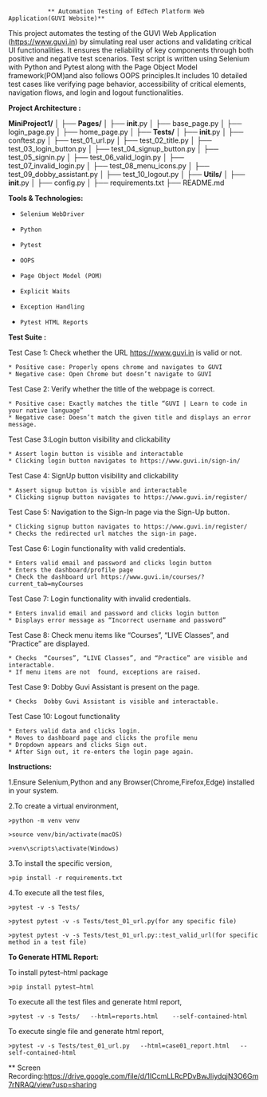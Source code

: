               ** Automation Testing of EdTech Platform Web Application(GUVI Website)**
		
This project automates the testing of the GUVI Web Application (https://www.guvi.in) by simulating real user actions and validating critical UI functionalities. It ensures the reliability of key components through both positive and negative test scenarios.
Test script is written using Selenium with Python and Pytest along with the Page Object Model framework(POM)and also follows OOPS principles.It includes 10 detailed test cases  like verifying page behavior, accessibility of critical elements, navigation flows, and login and logout functionalities.


**Project Architecture :**

**MiniProject1/**
│
├── **Pages/**
│   ├── __init__.py
│   ├── base_page.py
│   ├── login_page.py
│   ├── home_page.py
│
├── **Tests/**
│   ├── __init__.py
│   ├── conftest.py
│   ├── test_01_url.py
│   ├── test_02_title.py
│   ├── test_03_login_button.py
│   ├── test_04_signup_button.py
│   ├── test_05_signin.py
│   ├── test_06_valid_login.py
│   ├── test_07_invalid_login.py
│   ├── test_08_menu_icons.py
│   ├── test_09_dobby_assistant.py
│   ├── test_10_logout.py
│
├── **Utils/**
│   ├── __init__.py
│   ├── config.py
│
├── requirements.txt
├── README.md

**Tools & Technologies:**
*     Selenium WebDriver
*     Python 
*     Pytest
*     OOPS
*     Page Object Model (POM)
*     Explicit Waits
*     Exception Handling
*     Pytest HTML Reports


**Test Suite :**

Test Case 1: Check whether the URL https://www.guvi.in is valid or not.

	* Positive case: Properly opens chrome and navigates to GUVI
	* Negative case: Open Chrome but doesn’t navigate to GUVI


Test Case 2: Verify whether the title of the webpage is correct.

	* Positive case: Exactly matches the title “GUVI | Learn to code in your native language”
	* Negative case: Doesn’t match the given title and displays an error message.

Test Case 3:Login button visibility and clickability

	* Assert login button is visible and interactable
	* Clicking login button navigates to https://www.guvi.in/sign-in/

Test Case 4: SignUp button visibility and clickability

	* Assert signup button is visible and interactable
	* Clicking signup button navigates to https://www.guvi.in/register/

Test Case 5:  Navigation to the Sign-In page via the Sign-Up button.

	* Clicking signup button navigates to https://www.guvi.in/register/
	* Checks the redirected url matches the sign-in page.

Test Case 6: Login functionality with valid credentials.

	* Enters valid email and password and clicks login button
	* Enters the dashboard/profile page
	* Check the dashboard url https://www.guvi.in/courses/?current_tab=myCourses

Test Case 7: Login functionality with invalid credentials.

	* Enters invalid email and password and clicks login button
	* Displays error message as “Incorrect username and password”

Test Case 8: Check menu items like “Courses”, “LIVE Classes”, and “Practice” are displayed.

	* Checks  “Courses”, “LIVE Classes”, and “Practice” are visible and interactable.
	* If menu items are not  found, exceptions are raised.

Test Case 9: Dobby Guvi Assistant is present on the page.

	* Checks  Dobby Guvi Assistant is visible and interactable.

Test Case 10: Logout functionality

	* Enters valid data and clicks login.
	* Moves to dashboard page and clicks the profile menu
	* Dropdown appears and clicks Sign out.
	* After Sign out, it re-enters the login page again.
 

**Instructions:**

1.Ensure Selenium,Python and any Browser(Chrome,Firefox,Edge) installed in your system. 

2.To create a virtual environment,

	>python -m venv venv
 
	>source venv/bin/activate(macOS)
 
	>venv\scripts\activate(Windows)

3.To install the specific version,

	>pip install -r requirements.txt

4.To execute all the test files,

	>pytest -v -s Tests/

	>pytest pytest -v -s Tests/test_01_url.py(for any specific file)

	>pytest pytest -v -s Tests/test_01_url.py::test_valid_url(for specific method in a test file)


**To Generate HTML Report:**

To install pytest–html package

	>pip install pytest–html

To execute all the test files and generate html report,

	>pytest -v -s Tests/   --html=reports.html    --self-contained-html

To execute single file and generate html report,

	>pytest -v -s Tests/test_01_url.py   --html=case01_report.html   --self-contained-html
 

** Screen Recording:https://drive.google.com/file/d/1ICcmLLRcPDvBwJIiydqjN3O6Gm7rNRAQ/view?usp=sharing














